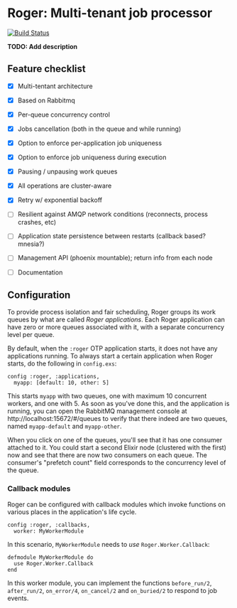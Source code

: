# Roger: Multi-tenant job processor

[![Build Status](https://travis-ci.org/bettyblocks/roger.png?branch=master)](https://travis-ci.org/bettyblocks/roger)


**TODO: Add description**

## Feature checklist

- [x] Multi-tentant architecture
- [x] Based on Rabbitmq
- [x] Per-queue concurrency control
- [x] Jobs cancellation (both in the queue and while running)
- [x] Option to enforce per-application job uniqueness
- [x] Option to enforce job uniqueness during execution
- [x] Pausing / unpausing work queues
- [x] All operations are cluster-aware
- [x] Retry w/ exponential backoff
- [ ] Resilient against AMQP network conditions (reconnects, process crashes, etc)
- [ ] Application state persistence between restarts (callback based? mnesia?)
- [ ] Management API (phoenix mountable); return info from each node
- [ ] Documentation


## Configuration

To provide process isolation and fair scheduling, Roger groups its
work queues by what are called *Roger applications*. Each Roger
application can have zero or more queues associated with it, with a
separate concurrency level per queue.

By default, when the `:roger` OTP application starts, it does not have
any applications running. To always start a certain application when
Roger starts, do the following in `config.exs`:

    config :roger, :applications,
      myapp: [default: 10, other: 5]

This starts `myapp` with two queues, one with maximum 10 concurrent
workers, and one with 5. As soon as you've done this, and the
application is running, you can open the RabbitMQ management console
at http://localhost:15672/#/queues to verify that there indeed are two
queues, named `myapp-default` and `myapp-other`.

When you click on one of the queues, you'll see that it has one
consumer attached to it. You could start a second Elixir node
(clustered with the first) now and see that there are now two
consumers on each queue. The consumer's "prefetch count" field
corresponds to the concurrency level of the queue.

### Callback modules

Roger can be configured with callback modules which invoke functions
on various places in the application's life cycle.

    config :roger, :callbacks,
      worker: MyWorkerModule

In this scenario, `MyWorkerModule` needs to *use* `Roger.Worker.Callback`:

    defmodule MyWorkerModule do
      use Roger.Worker.Callback
    end

In this worker module, you can implement the functions `before_run/2`,
`after_run/2`, `on_error/4`, `on_cancel/2` and `on_buried/2` to
respond to job events.
